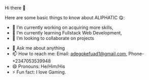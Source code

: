 Hi there 👋 

Here are some basic things to know about ALIPHATIC 😋:


- 🔭 I’m currently working on acquiring more skills,
- 🌱 I’m currently learning Fullstack Web Development,
- 👯 I’m looking to collaborate on projects 
<!--- 🤔 I’m looking for help with--> 
- 💬 Ask me about anything
- 📫 How to reach me: Email: adegokefuad1@gmail.com, Phone- +2347053539948
- 😄 Pronouns: He/Him/His
- ⚡ Fun fact: I love Gaming.
